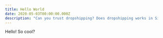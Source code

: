 ```yaml
---
title: Hello World
date: 2020-05-03T00:00:00.000Z
description: "Can you trust dropshipping? Does dropshipping works in Singapore? "
---
```

Hello! So cool?